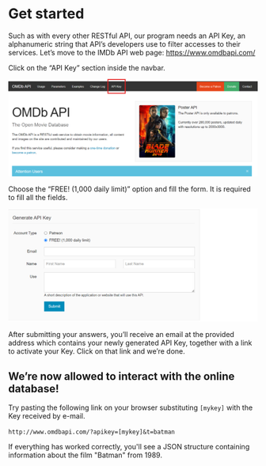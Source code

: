 # Get started

Such as with every other RESTful API, our program needs an API Key, an alphanumeric string that API’s developers use to filter accesses to their services.
Let’s move to the IMDb API web page: https://www.omdbapi.com/

Click on the “API Key” section inside the navbar.

![OMDBSite image](images/OMDBSite.png)

Choose the “FREE! (1,000 daily limit)” option and fill the form. It is required to fill all the fields.

![OMDBform image](images/OMDBform.png)

After submitting your answers, you’ll receive an email at the provided address which contains your newly generated API Key, together with a link to activate your Key. Click on that link and we’re done.

## We’re now allowed to interact with the online database!

Try pasting the following link on your browser substituting `[mykey]` with the Key received by e-mail.

`http://www.omdbapi.com/?apikey=[mykey]&t=batman`

If everything has worked correctly, you'll see a JSON structure containing information about the film "Batman" from 1989.